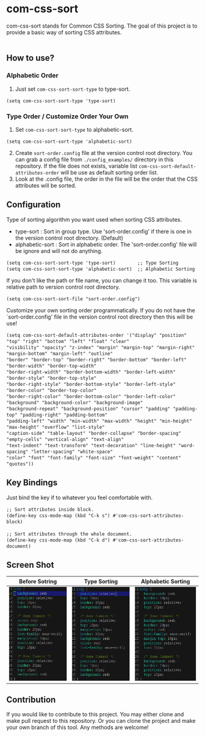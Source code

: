 # com-css-sort #

com-css-sort stands for Common CSS Sorting. The goal of this project
is to provide a basic way of sorting CSS attributes.<br/><br/>


## How to use? ##

### Alphabetic Order ###
1. Just set `com-css-sort-sort-type` to type-sort.
```
(setq com-css-sort-sort-type 'type-sort)
```

### Type Order / Customize Order Your Own ###
1. Set `com-css-sort-sort-type` to alphabetic-sort.
```
(setq com-css-sort-sort-type 'alphabetic-sort)
```
2. Create `sort-order.config` file at the version control root directory.
You can grab a config file from `./config_examples/` directory in this 
repository. If the file does not exists, variable list 
`com-css-sort-default-attributes-order`  will be use as default sorting
order list.
3. Look at the .config file, the order in the file will be the order that
the CSS attributes will be sorted.


## Configuration ##
Type of sorting algorithm you want used when sorting CSS attributes.<br/>
* type-sort : Sort in group type. Use 'sort-order.config' if
there is one in the version control root directory. (Default)<br/>
* alphabetic-sort : Sort in alphabetic order. The 'sort-order.config'
file will be ignore and will not do anything.<br/>
```
(setq com-css-sort-sort-type 'type-sort)        ;; Type Sorting
(setq com-css-sort-sort-type 'alphabetic-sort)  ;; Alphabetic Sorting
```

If you don't like the path or file name, you can change it too. This variable is
relative path to version control root directory.
```
(setq com-css-sort-sort-file "sort-order.config")
```

Customize your own sorting order programmatically. If you do not have the
`sort-order.config' file in the version control root directory then this will be use!
```
(setq com-css-sort-default-attributes-order '("display" "position" "top" "right" "bottom" "left" "float" "clear"
"visibility" "opacity" "z-index" "margin" "margin-top" "margin-right" "margin-bottom" "margin-left" "outline"
"border" "border-top" "border-right" "border-bottom" "border-left" "border-width" "border-top-width"
"border-right-width" "border-bottom-width" "border-left-width" "border-style" "border-top-style"
"border-right-style" "border-bottom-style" "border-left-style" "border-color" "border-top-color"
"border-right-color" "border-bottom-color" "border-left-color" "background" "background-color" "background-image"
"background-repeat" "background-position" "cursor" "padding" "padding-top" "padding-right" "padding-bottom"
"padding-left" "width" "min-width" "max-width" "height" "min-height" "max-height" "overflow" "list-style"
"caption-side" "table-layout" "border-collapse" "border-spacing" "empty-cells" "vertical-align" "text-align"
"text-indent" "text-transform" "text-decoration" "line-height" "word-spacing" "letter-spacing" "white-space"
"color" "font" "font-family" "font-size" "font-weight" "content" "quotes"))
```


## Key Bindings ##
Just bind the key if to whatever you feel comfortable with.
```
;; Sort attributes inside block.
(define-key css-mode-map (kbd "C-k s") #'com-css-sort-attributes-block)

;; Sort attributes through the whole document.
(define-key css-mode-map (kbd "C-k d") #'com-css-sort-attributes-document)
```

## Screen Shot ##
Before Sotring                                                            |  Type Sorting                                                                |  Alphabetic Sorting  |
:------------------------------------------------------------------------:|:----------------------------------------------------------------------------:|:--------------------:|
<img src="./screenshot/com-css-sort-before.png" with="200" height="245"/> | <img src="./screenshot/com-css-sort-type-sort.png" with="200" height="245"/> | <img src="./screenshot/com-css-sort-alphabetic-sort.png" with="200" height="245"/>


## Contribution ##
If you would like to contribute to this project. You may either
clone and make pull request to this repository. Or you can
clone the project and make your own branch of this tool. Any
methods are welcome!
